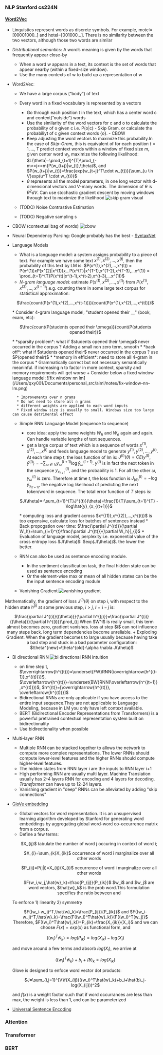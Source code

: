 ### NLP Stanford cs224N
#### [Word2Vec]()
- Linguistics represent words as discrete symbols. For example, motel=[00001000..] and hotel=[001000...]. There is no similarity between the two vectors, although those two words are similar 
- *Distributional semantics*: A word’s meaning is given
by the words that frequently appear close-by
    + When a word w appears in a text, its context is the set of words
that appear nearby (within a fixed-size window).
    + Use the many contexts of w to build up a representation of w
- Word2Vec:
    + We have a large corpus (“body”) of text
    + Every word in a fixed vocabulary is represented by a vectors
        + Go through each position t in the text, which has a center word c and context(“outside”) words 
        + Use the similarity of the word vectors for c and o to calculate the probability of o given c i.e. P(o|c) - Skip Gram. or calculate the probabiliyt of c given context words {o}. - CBOW
        + Keep adjusting the word vectors to maximize this probability.In the case of *Skip-Gram*, this is equivalent of for each position $t=1,...,T$ predict context words within a window of fixed size $m$, given center word $w_j$, maximize the following likelihood:
        $L(\theta)=\prod_{t=1}^{T}\prod_{-m<=j<=m}P(w_{t+j}|w_{t},\theta)$, 
        and $P(w_{t+j}|w_{t})=\frac{exp(w_{t+j}^T\cdot w_{t})}{\sum_{u \in V}exp(u^T \cdot w_{t})}$
        + $\theta$ represents all the model parameters, in one long vector 
        with d-dimensional vectors and V-many words. The dimension of $\theta$ is $R^2dV$. Can use stochastic gradient descent by moving windows through text to maximize the likelihood
    ![skip gram visual](/Users/qxy001/Documents/personal_src/aiml/notes/skip-gram-visual.png)

    + (TODO) Noise Contrastive Estimation 
    + (TODO) Negative sampling s
- CBOW (contextual bag of words)
![cbow](/Users/qxy001/Documents/personal_src/aiml/notes/cbow-visual.png)

- Neural Dependency Parsing: Google probably has the best - [SyntaxNet](https://ai.googleblog.com/2016/05/announcing-syntaxnet-worlds-most.html)
- Language Models
    + What is a language model: a system assigns probability to a piece of text. For example we have some text $x^{(1)},x^{(2)},...,x^{(t)}$, then the probability of this text by LM is: $P(x^(1),x^(2),...,x^(t)) = P(x^(1))xP(x^(2)|x^(1))x...P(x^(T)|x^(T-1),x^(T-2),x^(T-3),...x^(1)) = \prod_{t=1}^{T}P(x^(t)|x^(t-1),x^(t-2),x^(t-3),...x^(1))$
    + *N-gram language model*: estimate $P(x^(1),x^(2),...,x^(t))$ from $P(x^(1),x^(2),...,x^(t-1))$.e.g. counting them in some large text corpus for statistical approximation:
    <p style="text-align: center;">$\frac{count(P(x^(1),x^(2),...,x^(t-1)))}{count(P(x^(1),x^(2),...,x^(t)))}$</p>
        * Consider 4-gram language model, "student opened their __" (book, exam, etc):
        <p style="text-align: center;">$\frac{count(P(students opened their \omega)}{count(P(students opened their)}$</p>
        * *sparsity problem*: what if $students opened their \omega$ never occurred in the corpus ? Adding a small non zero term, smooth 
        * *back off*: what if $students opened their$ never occurred in the corpus ? use $P(opened their)$
        * *memory in efficient*: need to store all 4-gram in the corpus 
        * Grammatically correct but not necessary semantically meaninful. if increasing n to factor in more context, sparsity and memory requirements will get worse 
    + Consider below a fixed window language model:
    ![fix window nn lm](/Users/qxy001/Documents/personal_src/aiml/notes/fix-window-nn-lm.png)

        * Improvements over n grams 
        * Do not need to store all n grams
        * different weights are applied to each word inputs
        * Fixed window size is usually to small. Windows size too large can cause detrimental effect 
        
    + Simple RNN Language Model (sequence to sequence)
    
        * core idea: apply the same weights $W_h$ and $W_e$ again and again. Can handle variable lengths of text sequences.  
        * get a large corpus of text which is a sequence of words $x^{(1)},x^{(2)},...,x^{(t)}$ and feeds language model to generate $y^{(1)},y^{(2)},...,y^{(t)}$. At each time step t, the loss function of lm is: $J^{(t)}(\theta) = CE(y^{(t)},\hat y^{(t)})=-\sum_{\omega \in V}y_{\omega}^{(t+1)}\log\hat{y}_{\omega}^{(t+1)}$. $y^{(t)}$ is in fact the next token in the sequence $y_{x_{t+1}}^{(t)}$, and the probability is 1. For all the other $\omega$, $y_{\omega}^{(t)}$ is zero. Therefore at time $t$, the loss function is $J^{(t)}_{(\theta)} = - \log\hat{y}_{x_{(t+1)}}$, the negative log likelihood of predicting the next token/word in sequence. The total error function of $T$ steps is:
        <p style="text-align: center;">$J(\theta)=-\sum_{t=1}^{T}J^{(t)}(\theta)=\frac{1}{T}\sum_{t=1}^{T} -\log\hat{y}_{x_{(t+1)}}$</p>
        * computing loss and gradient across $x^{(1)},x^{(2)},...,x^{(t)}$ is too expensive, calculate loss for batches of sentences instead 
        * Back propogation over time: $\frac{\partial J^{(t)}}{\partial W_h}=\sum_{i=1}^{t}\frac{\partial J^{(t)}}{\partial W_h}|_{i}$
        * Evaluation of language model, perplexity i.e. exponential value of the cross entropy loss $J(\theta)$: $exp(J(\theta))$. the lower the better. 
    + RNN can also be used as sentence encoding module. 
        * In the sentiment classification task, the final hidden state can be used as sentence encoding
        * Or the element-wise max or mean of all hidden states can be the the input sentence encoding module 
    + Vanishing Gradient
![vanishing gradient](/Users/qxy001/Documents/personal_src/aiml/notes/vanishing-gradient-intuition.png)
    
Mathematically, the gradient of loss $J^{(i)}(\theta)$ on step $i$, with respect to the hidden state $h^{(j)}$ at some previous step, $i>j$, $l=i-j$
is: 
<p style="text-align: center;">$\frac{\partial J^{(i)}{(\theta)}}{\partial h^{(j)}}=\frac{\partial J^{(i)}{(\theta)}}{\partial h^{(i)}}\prod_{(j<t<i)}W_t=\frac{\partial J^{(i)}{(\theta)}}{\partial h^{(i)}}W^{l}$</p>
When $W^l$ is really small, this term almost becomes zero, gradient vanishes. loss at step $i$ can not influence many steps back. long term dependencies become unreliable. 
    + Exploding Gradient. When the gradient becomes to large usually because having take a bad step and stuck in a bad parameter configuration: $\theta^{new}=\theta^{old}-\alpha \nabla J(\theta)$

- Bi directional RNN 
![bi directional RNN intuition](/Users/qxy001/Documents/personal_src/aiml/notes/bidirectional-rnn-intuition.png)

    * on time step t, $\overrightarrow{h^{(t)}}=\underset{FW}RNN(\overrightarrow{h^{(t-1)},x^{(t)}})$, $\overleftarrow{h^{(t)}}=\underset{BW}RNN(\overleftarrow{h^{(t+1)},x^{(t)}})$, $h^{(t)}=[\overrightarrow{h^{(t)}}, \overleftarrow{h^{(t)}}]$
    * Bidirectional RNNs are only applicable if you have access to the entire input sequence.They are not applicable to Language Modeling, because in LM you only have left context available.
    *  BERT (Bidirectional Encoder Representations from Transformers) is a
powerful pretrained contextual representation system built on bidirectionality
    * Use bidirectionality when possible 
         
- Multi-layer RNN
    + Multiple RNN can be stacked together to allows the network to compute more complex representations. The lower RNNs should compute lower-level features and the higher RNNs should compute higher-level features.
    + The hidden states from RNN layer i are the inputs to RNN layer i+1
    + High performing RNN are usually multi layer. Machine Translation usually has 2-4 layers RNN for encoding and 4 layers for decoding. *Transformer* can have up to 12-24 layers. 
    + Vanishing gradient in "deep" RNNs can be alleviated by  adding "skip connections"
    
- [GloVe embedding](https://jonathan-hui.medium.com/nlp-word-embedding-glove-5e7f523999f6) 
    + Global vectors for word representation. It is an unsupervised learning algorithm developed by Stanford for generating word embeddings by aggregating global word-word co-occurrence matrix from a corpus.
    + Define a few terms: 
        <p style="text-align: center;">$X_{ij}$ tabulate the number of word j occuring in context of word i;</p>
        <p style="text-align: center;">$X_{i}=\sum_{k}X_{ik}$ occurrence of word i marginalize over all other words</p>
        <p style="text-align: center;">$P_{ij}=P(j|i)=X_{ij}/X_{i}$ occurrence of word i marginalize over all other words</p>
        <p style="text-align: center;">$F(w_i,w_j,\hat{w}_k)=\frac{P_{ij}}{P_{ik}}$ $w_i$ and $w_j$ are word vectors, $\hat{w}_k$ is the prob word.This formulation specifies the ratio between <i,j> and <i,k></p>
    To enforce 1) linearity 2) symmetry 
        <p style="text-align: center;">$F((w_i-w_j)^T,\hat{w}_k)=\frac{P_{ij}}{P_{ik}}$ and $F((w_i-w_j)^T,\hat{w}_k)=\frac{F((w_i)^T\hat{w}_k)}{F((w_i)^T(w_j)}$
    Therefore, $F((w_i)^T\hat{w}_k))=P_{ik}=\frac{X_{ik}}{X_i}$ and we can choose $F(x)=exp(x)$ as functional form, and 
        <p style="text-align: center;">$((w_i)^T\hat{w}_k)=log(P_{ik})=log(X_{ik})-log(X_i)$</p>
    and move around a few terms and absorb $log(X_i)$, we arrive at 
        <p style="text-align: center;">$((w_i)^T\hat{w}_k)+b_i+\hat(b)_k=log(X_{ik})$</p>
    Glove is designed to enfoce word vector dot products:
        <p style="text-align: center;">$J=\sum_{i,j=1}^{V}f(X_{ij})((w_i)^T\hat{w}_k)+b_i+\hat(b)_j-log(X_{ij}))^2$</p> and $f(x)$ is a weight factor such that if word occurrances are less than max, the weight is less than 1, and can be parameterized 

- [Universal Sentence Encoding](https://amitness.com/2020/06/universal-sentence-encoder/) 

### Attention
### Transformer
### BERT
